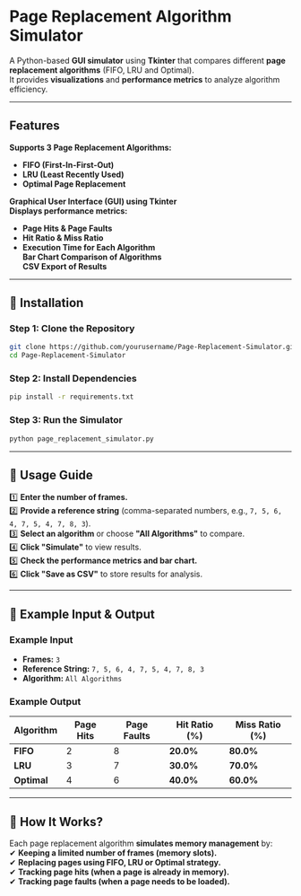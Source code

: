 # Page Replacement Algorithm Simulator   
A Python-based **GUI simulator** using **Tkinter** that compares different **page replacement algorithms** (FIFO, LRU and Optimal).  
It provides **visualizations** and **performance metrics** to analyze algorithm efficiency.

---

##  Features  
 **Supports 3 Page Replacement Algorithms:**  
- **FIFO (First-In-First-Out)**  
- **LRU (Least Recently Used)**  
- **Optimal Page Replacement**  

 **Graphical User Interface (GUI) using Tkinter**  
 **Displays performance metrics:**  
   - **Page Hits & Page Faults**  
   - **Hit Ratio & Miss Ratio**  
   - **Execution Time for Each Algorithm**  
 **Bar Chart Comparison of Algorithms**  
 **CSV Export of Results**  

---

## 📌 Installation  
### Step 1: Clone the Repository  
```bash  
git clone https://github.com/yourusername/Page-Replacement-Simulator.git  
cd Page-Replacement-Simulator  
```  

### Step 2: Install Dependencies  
```bash  
pip install -r requirements.txt  
```  

### Step 3: Run the Simulator  
```bash  
python page_replacement_simulator.py  
```  

---

## 📌 Usage Guide  
1️⃣ **Enter the number of frames.**  
2️⃣ **Provide a reference string** (comma-separated numbers, e.g., `7, 5, 6, 4, 7, 5, 4, 7, 8, 3`).  
3️⃣ **Select an algorithm** or choose **"All Algorithms"** to compare.  
4️⃣ **Click "Simulate"** to view results.  
5️⃣ **Check the performance metrics and bar chart.**  
6️⃣ **Click "Save as CSV"** to store results for analysis.  

---

## 📌 Example Input & Output  
### Example Input  
- **Frames:** `3`  
- **Reference String:** `7, 5, 6, 4, 7, 5, 4, 7, 8, 3`  
- **Algorithm:** `All Algorithms`  

### Example Output  
| Algorithm  | Page Hits | Page Faults | Hit Ratio (%) | Miss Ratio (%) |  
|------------|----------|------------|--------------|--------------|  
| **FIFO**   | 2        | 8          | **20.0%**    | **80.0%**    |  
| **LRU**    | 3        | 7          | **30.0%**    | **70.0%**    |  
| **Optimal**| 4        | 6          | **40.0%**    | **60.0%**    |   

---


## 📌 How It Works?  
Each page replacement algorithm **simulates memory management** by:  
✔ **Keeping a limited number of frames (memory slots).**  
✔ **Replacing pages using FIFO, LRU or Optimal strategy.**  
✔ **Tracking page hits (when a page is already in memory).**  
✔ **Tracking page faults (when a page needs to be loaded).**  

